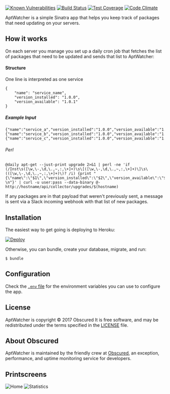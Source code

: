 <a href="https://snyk.io/test/github/gonace/obscured.aptwatcher"><img src="https://snyk.io/test/github/gonace/obscured.aptwatcher/badge.svg" alt="Known Vulnerabilities" data-canonical-src="https://snyk.io/test/github/gonace/obscured.aptwatcher" style="max-width:100%;"></a>
[![Build Status](https://travis-ci.org/gonace/Obscured.AptWatcher.svg?branch=master)](https://travis-ci.org/gonace/Obscured.AptWatcher)
[![Test Coverage](https://codeclimate.com/github/gonace/Obscured.AptWatcher/badges/coverage.svg)](https://codeclimate.com/github/gonace/Obscured.AptWatcher)
[![Code Climate](https://codeclimate.com/github/gonace/Obscured.AptWatcher/badges/gpa.svg)](https://codeclimate.com/github/gonace/Obscured.AptWatcher)

AptWatcher is a simple Sinatra app that helps you keep track of packages that need updating on your servers.

## How it works

On each server you manage you set up a daily cron job that fetches the
list of packages that need to be updated and sends that list to
AptWatcher:

#### Structure
One line is interpreted as one service
```
{
    "name": "service_name",
    "version_installed": "1.0.0",
    "version_available": "1.0.1"
}
```
##### Example Input
```
{"name":"service_a","version_installed":"1.0.0","version_available":"1.0.1"}
{"name":"service_b","version_installed":"1.0.0","version_available":"1.0.1"}
{"name":"service_c","version_installed":"1.0.0","version_available":"1.0.1"}
```

###### Perl
```
@daily apt-get --just-print upgrade 2>&1 | perl -ne 'if (/Inst\s([\w,\-,\d,\.,~,:,\+]+)\s\[([\w,\-,\d,\.,~,:,\+]+)\]\s\(([\w,\-,\d,\.,~,:,\+]+)\)? /i) {print "{\"name\":\"$1\",\"version_installed\":\"$2\",\"version_available\":\"$3\"} \n"}' | curl -u user:pass --data-binary @- http://hostname/api/collector/upgrades/$(hostname)
```

If any packages are in that payload that weren't previously sent, a
message is sent via a Slack incoming webhook with that list of new
packages.

## Installation

The easiest way to get going is deploying to Heroku:

[![Deploy](https://www.herokucdn.com/deploy/button.svg)](https://heroku.com/deploy)

Otherwise, you can bundle, create your database, migrate, and run:

```
$ bundle
```

## Configuration

Check the [`.env` file](/.env) for the environment variables you can use to
configure the app.

## License

AptWatcher is copyright © 2017 Obscured It is free software, and may be redistributed under the terms specified in the [LICENSE](/LICENSE) file.

## About Obscured

AptWatcher is maintained by the friendly crew at [Obscured](https://www.obscured.se/), an exception, performance, and uptime monitoring service for developers.

## Printscreens
![Home](http://i.imgur.com/wtBiaGr.jpg)
![Statistics](http://i.imgur.com/yLcp4mK.jpg)
